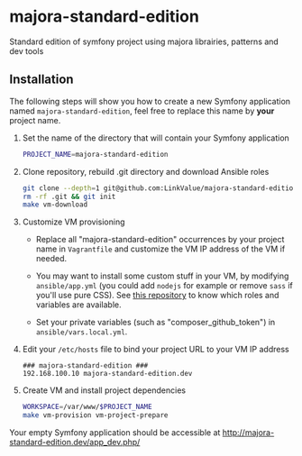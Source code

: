 # majora-standard-edition

Standard edition of symfony project using majora librairies, patterns and dev tools



## Installation

The following steps will show you how to create a new Symfony application named `majora-standard-edition`, feel free to replace this name by **your** project name.

1. Set the name of the directory that will contain your Symfony application

    ```bash
    PROJECT_NAME=majora-standard-edition
    ```

2. Clone repository, rebuild .git directory and download Ansible roles

    ```bash
    git clone --depth=1 git@github.com:LinkValue/majora-standard-edition.git $PROJECT_NAME && cd $PROJECT_NAME
    rm -rf .git && git init
    make vm-download
    ```

3. Customize VM provisioning

    - Replace all "majora-standard-edition" occurrences by your project name in `Vagrantfile` and customize the VM IP address of the VM if needed.

    - You may want to install some custom stuff in your VM, by modifying `ansible/app.yml` (you could add `nodejs` for example or remove `sass` if you'll use pure CSS). See [this repository](https://github.com/LinkValue/majora-ansible-playbook) to know which roles and variables are available.

    - Set your private variables (such as "composer_github_token") in `ansible/vars.local.yml`.

4. Edit your `/etc/hosts` file to bind your project URL to your VM IP address

    ```
    ### majora-standard-edition ###
    192.168.100.10 majora-standard-edition.dev
    ```

5. Create VM and install project dependencies

    ```bash
    WORKSPACE=/var/www/$PROJECT_NAME
    make vm-provision vm-project-prepare
    ```

Your empty Symfony application should be accessible at http://majora-standard-edition.dev/app_dev.php/
